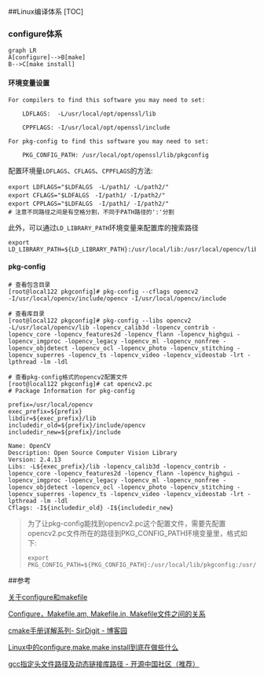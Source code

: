 ##Linux编译体系
[TOC]

### configure体系

```mermaid
graph LR
A[configure]-->B[make]
B-->C[make install]
```



#### 环境变量设置

```
For compilers to find this software you may need to set:

    LDFLAGS:  -L/usr/local/opt/openssl/lib

    CPPFLAGS: -I/usr/local/opt/openssl/include

For pkg-config to find this software you may need to set:

    PKG_CONFIG_PATH: /usr/local/opt/openssl/lib/pkgconfig
```

配置环境量`LDFLAGS`、`CFLAGS`、`CPPFLAGS`的方法:

```shell
export LDFLAGS="$LDFALGS　-L/path1/ -L/path2/"
export CFLAGS="$LDFALGS　-I/path1/ -I/path2/"
export CPPLAGS="$LDFALGS　-I/path1/ -I/path2/"
# 注意不同路径之间是有空格分割，不同于PATH路径的':'分割
```

此外，可以通过`LD_LIBRARY_PATH`环境变量来配置库的搜索路径

```shell
export LD_LIBRARY_PATH=${LD_LIBRARY_PATH}:/usr/local/lib:/usr/local/opencv/lib:/usr/local/opencv3/lib
```

#### pkg-config

```shell
# 查看包含目录
[root@local122 pkgconfig]# pkg-config --cflags opencv2
-I/usr/local/opencv/include/opencv -I/usr/local/opencv/include 

# 查看库目录
[root@local122 pkgconfig]# pkg-config --libs opencv2
-L/usr/local/opencv/lib -lopencv_calib3d -lopencv_contrib -lopencv_core -lopencv_features2d -lopencv_flann -lopencv_highgui -lopencv_imgproc -lopencv_legacy -lopencv_ml -lopencv_nonfree -lopencv_objdetect -lopencv_ocl -lopencv_photo -lopencv_stitching -lopencv_superres -lopencv_ts -lopencv_video -lopencv_videostab -lrt -lpthread -lm -ldl 

# 查看pkg-config格式的opencv2配置文件
[root@local122 pkgconfig]# cat opencv2.pc 
# Package Information for pkg-config

prefix=/usr/local/opencv
exec_prefix=${prefix}
libdir=${exec_prefix}/lib
includedir_old=${prefix}/include/opencv
includedir_new=${prefix}/include

Name: OpenCV
Description: Open Source Computer Vision Library
Version: 2.4.13
Libs: -L${exec_prefix}/lib -lopencv_calib3d -lopencv_contrib -lopencv_core -lopencv_features2d -lopencv_flann -lopencv_highgui -lopencv_imgproc -lopencv_legacy -lopencv_ml -lopencv_nonfree -lopencv_objdetect -lopencv_ocl -lopencv_photo -lopencv_stitching -lopencv_superres -lopencv_ts -lopencv_video -lopencv_videostab -lrt -lpthread -lm -ldl
Cflags: -I${includedir_old} -I${includedir_new}
```

> 为了让pkg-config能找到opencv2.pc这个配置文件，需要先配置opencv2.pc文件所在的路径到PKG_CONFIG_PATH环境变量里，格式如下:
>
> ```shell
> export PKG_CONFIG_PATH=${PKG_CONFIG_PATH}:/usr/local/lib/pkgconfig:/usr/local/opencv/lib/pkgconfig/:/usr/local/opencv3/lib/pkgconfig/
> ```

 ##参考

[关于configure和makefile](http://blog.csdn.net/mitesi/article/details/44759949)

[Configure，Makefile.am, Makefile.in, Makefile文件之间的关系](http://my.oschina.net/qihh/blog/66113)

[cmake手册详解系列- SirDigit - 博客园](http://www.cnblogs.com/coderfenghc/tag/cmake/)

[Linux中的configure,make,make install到底在做些什么](https://www.toutiao.com/i6465202322342412813/)

[gcc指定头文件路径及动态链接库路径 - 开源中国社区（推荐）](http://www.oschina.net/question/565065_115133)